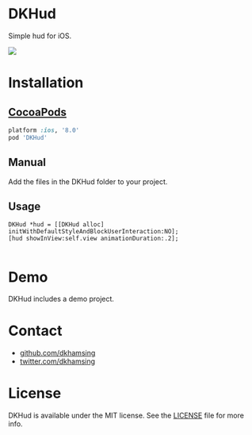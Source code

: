 # DKHud

Simple hud for iOS.

![](Assets/demo.gif)

# Installation

## [CocoaPods](https://cocoapods.org/)

``` ruby
platform :ios, '8.0'
pod 'DKHud'
```

## Manual

Add the files in the DKHud folder to your project.

## Usage

``` objc
DKHud *hud = [[DKHud alloc] initWithDefaultStyleAndBlockUserInteraction:NO];
[hud showInView:self.view animationDuration:.2];
   
```

# Demo

DKHud includes a demo project.

# Contact

- [github.com/dkhamsing](https://github.com/dkhamsing)
- [twitter.com/dkhamsing](https://twitter.com/dkhamsing)

# License

DKHud is available under the MIT license. See the [LICENSE](LICENSE) file for more info.

